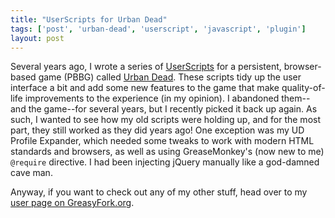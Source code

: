 ```yaml
---
title: "UserScripts for Urban Dead"
tags: ['post', 'urban-dead', 'userscript', 'javascript', 'plugin']
layout: post
---
```


Several years ago, I wrote a series of
[UserScripts](https://addons.mozilla.org/en-US/firefox/addon/greasemonkey/)
for a persistent, browser-based game (PBBG) called
[Urban Dead](https://urbandead.com). These scripts tidy up the user interface
a bit and add some new features to the game that make quality-of-life
improvements to the experience (in my opinion). I abandoned them--and the
game--for several years, but I recently picked it back up again. As such, I
wanted to see how my old scripts were holding up, and for the most part, they
still worked as they did years ago! One exception was my UD Profile Expander,
which needed some tweaks to work with modern HTML standards and browsers, as
well as using GreaseMonkey's (now new to me) `@require` directive. I had been
injecting jQuery manually like a god-damned cave man.

Anyway, if you want to check out any of my other stuff, head over to my
[user page on GreasyFork.org](https://greasyfork.org/en/users/4821-haliphax).
